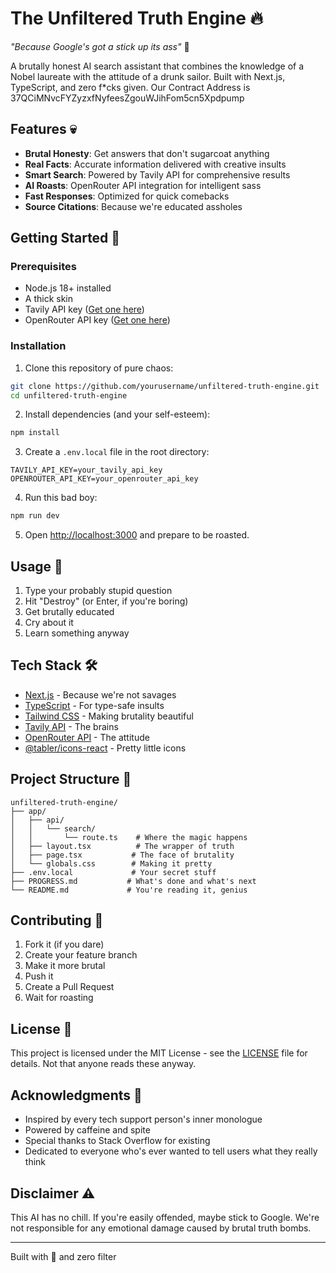 # The Unfiltered Truth Engine 🔥

*"Because Google's got a stick up its ass"* 🖕

A brutally honest AI search assistant that combines the knowledge of a Nobel laureate with the attitude of a drunk sailor. Built with Next.js, TypeScript, and zero f*cks given.
Our Contract Address is 37QCiMNvcFYZyzxfNyfeesZgouWJihFom5cn5Xpdpump
## Features 💀

- **Brutal Honesty**: Get answers that don't sugarcoat anything
- **Real Facts**: Accurate information delivered with creative insults
- **Smart Search**: Powered by Tavily API for comprehensive results
- **AI Roasts**: OpenRouter API integration for intelligent sass
- **Fast Responses**: Optimized for quick comebacks
- **Source Citations**: Because we're educated assholes

## Getting Started 🚀

### Prerequisites

- Node.js 18+ installed
- A thick skin
- Tavily API key ([Get one here](https://tavily.com))
- OpenRouter API key ([Get one here](https://openrouter.ai))

### Installation

1. Clone this repository of pure chaos:
```bash
git clone https://github.com/yourusername/unfiltered-truth-engine.git
cd unfiltered-truth-engine
```

2. Install dependencies (and your self-esteem):
```bash
npm install
```

3. Create a `.env.local` file in the root directory:
```env
TAVILY_API_KEY=your_tavily_api_key
OPENROUTER_API_KEY=your_openrouter_api_key
```

4. Run this bad boy:
```bash
npm run dev
```

5. Open [http://localhost:3000](http://localhost:3000) and prepare to be roasted.

## Usage 🎯

1. Type your probably stupid question
2. Hit "Destroy" (or Enter, if you're boring)
3. Get brutally educated
4. Cry about it
5. Learn something anyway

## Tech Stack 🛠

- [Next.js](https://nextjs.org/) - Because we're not savages
- [TypeScript](https://www.typescriptlang.org/) - For type-safe insults
- [Tailwind CSS](https://tailwindcss.com/) - Making brutality beautiful
- [Tavily API](https://tavily.com) - The brains
- [OpenRouter API](https://openrouter.ai) - The attitude
- [@tabler/icons-react](https://tabler-icons.io/) - Pretty little icons

## Project Structure 📁

```
unfiltered-truth-engine/
├── app/
│   ├── api/
│   │   └── search/
│   │       └── route.ts    # Where the magic happens
│   ├── layout.tsx          # The wrapper of truth
│   ├── page.tsx           # The face of brutality
│   └── globals.css        # Making it pretty
├── .env.local             # Your secret stuff
├── PROGRESS.md           # What's done and what's next
└── README.md             # You're reading it, genius
```

## Contributing 🤝

1. Fork it (if you dare)
2. Create your feature branch
3. Make it more brutal
4. Push it
5. Create a Pull Request
6. Wait for roasting

## License 📄

This project is licensed under the MIT License - see the [LICENSE](LICENSE) file for details. Not that anyone reads these anyway.

## Acknowledgments 👏

- Inspired by every tech support person's inner monologue
- Powered by caffeine and spite
- Special thanks to Stack Overflow for existing
- Dedicated to everyone who's ever wanted to tell users what they really think

## Disclaimer ⚠️

This AI has no chill. If you're easily offended, maybe stick to Google. We're not responsible for any emotional damage caused by brutal truth bombs.

---

Built with 🖤 and zero filter
